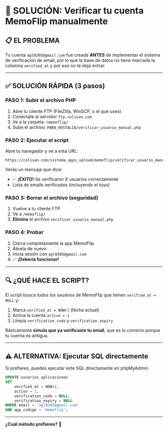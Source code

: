 # 🔧 SOLUCIÓN: Verificar tu cuenta MemoFlip manualmente

## 📋 EL PROBLEMA

Tu cuenta `agl0305@gmail.com` fue creada **ANTES** de implementar el sistema de verificación de email, por lo que la base de datos no tiene marcada la columna `verified_at` y por eso no te deja entrar.

---

## ✅ SOLUCIÓN RÁPIDA (3 pasos)

### **PASO 1: Subir el archivo PHP**

1. Abre tu cliente FTP (FileZilla, WinSCP, o el que uses)
2. Conéctate al servidor `ftp.colisan.com`
3. Ve a la carpeta: `/memoflip/`
4. Sube el archivo: `PARA_HOSTALIA/verificar_usuario_manual.php`

### **PASO 2: Ejecutar el script**

Abre tu navegador y ve a esta URL:

```
https://colisan.com/sistema_apps_upload/memoflip/verificar_usuario_manual.php
```

Verás un mensaje que dice:
- ✅ **¡ÉXITO!** Se verificaron X usuarios correctamente
- Lista de emails verificados (incluyendo el tuyo)

### **PASO 3: Borrar el archivo (seguridad)**

1. Vuelve a tu cliente FTP
2. Ve a `/memoflip/`
3. **Elimina** el archivo `verificar_usuario_manual.php`

### **PASO 4: Probar**

1. Cierra completamente la app MemoFlip
2. Ábrela de nuevo
3. Inicia sesión con `agl0305@gmail.com`
4. ✅ **¡Debería funcionar!**

---

## 🔍 ¿QUÉ HACE EL SCRIPT?

El script busca todos los usuarios de MemoFlip que tienen `verified_at = NULL` y:

1. Marca `verified_at = NOW()` (fecha actual)
2. Activa la cuenta `activo = 1`
3. Limpia `verification_code` y `verification_expiry`

Básicamente **simula que ya verificaste tu email**, que es lo correcto porque tu cuenta es antigua.

---

## ⚠️ ALTERNATIVA: Ejecutar SQL directamente

Si prefieres, puedes ejecutar este SQL directamente en phpMyAdmin:

```sql
UPDATE usuarios_aplicaciones
SET 
    verified_at = NOW(),
    activo = 1,
    verification_code = NULL,
    verification_expiry = NULL
WHERE email = 'agl0305@gmail.com'
AND app_codigo = 'memoflip';
```

---

**¿Cuál método prefieres?** 🚀


